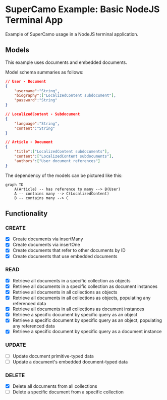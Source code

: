 # SuperCamo Example: Basic NodeJS Terminal App

Example of SuperCamo usage in a NodeJS terminal application.



## Models

This example uses documents and embedded documents.

Model schema summaries as follows:

```json
// User - Document
{
    "username":"String",
    "biography":["LocalizedContent subdocument"],
    "password":"String"
}
```

```json
// LocalizedContent - Subdocument
{
    "language":"String",
    "content":"String"
}
```

```json
// Article - Document
{
    "title":["LocalizedContent subdocuments"],
    "content":["LocalizedContent subdocuments"],
    "authors":["User document references"]
}
```

The dependency of the models can be pictured like this:

```mermaid
graph TD
    A(Article) -- has reference to many --> B(User)
    A -- contains many --> C(LocalizedContent)
    B -- contains many --> C
```


## Functionality

### CREATE

- [x] Create documents via insertMany
- [x] Create documents via insertOne
- [x] Create documents that refer to other documents by ID
- [x] Create documents that use embedded documents

### READ

- [x] Retrieve all documents in a specific collection as objects
- [x] Retrieve all documents in a specific collection as document instances
- [x] Retrieve all documents in all collections as objects
- [x] Retrieve all documents in all collections as objects, populating any referenced data
- [x] Retrieve all documents in all collections as document instances
- [x] Retrieve a specific document by specific query as an object
- [x] Retrieve a specific document by specific query as an object, populating any referenced data
- [x] Retrieve a specific document by specific query as a document instance

### UPDATE

- [ ] Update document primitive-typed data
- [ ] Update a document's embedded document-typed data

### DELETE

- [x] Delete all documents from all collections
- [ ] Delete a specific document from a specific collection